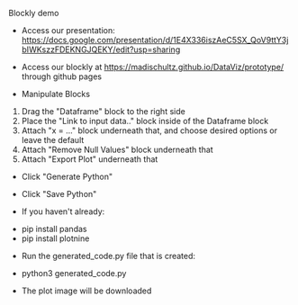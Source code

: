 Blockly demo

- Access our presentation: https://docs.google.com/presentation/d/1E4X336iszAeC5SX_QoV9ttY3jbIWKszzFDEKNGJQEKY/edit?usp=sharing 

- Access our blockly at https://madischultz.github.io/DataViz/prototype/ through github pages

- Manipulate Blocks
1. Drag the "Dataframe" block to the right side
2. Place the "Link to input data.." block inside of the Dataframe block
3. Attach "x = ..." block underneath that, and choose desired options or leave the default
4. Attach "Remove Null Values" block underneath that
5. Attach "Export Plot" underneath that

- Click "Generate Python"
- Click "Save Python" 

- If you haven't already:
* pip install pandas
* pip install plotnine
- Run the generated_code.py file that is created:
* python3 generated_code.py
- The plot image will be downloaded
